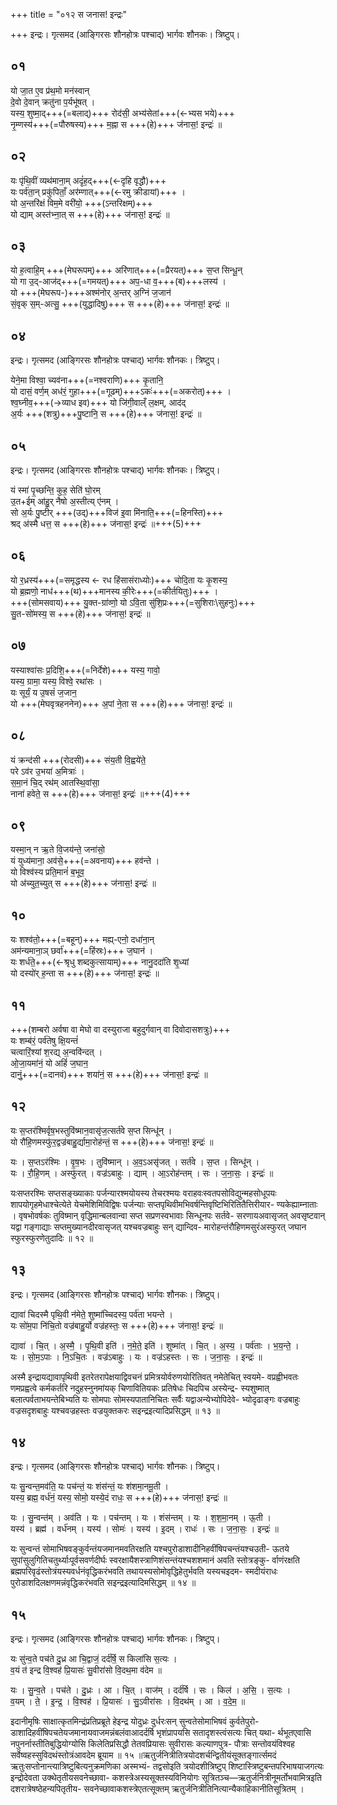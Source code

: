 +++
title = "०१२ स जनास! इन्द्रः"

+++
इन्द्रः। गृत्समद (आङ्गिरसः शौनहोत्रः पश्चाद्) भार्गवः शौनकः। त्रिष्टुप्।


## ०१
यो जा॒त ए॒व प्र॑थ॒मो मन॑स्वान्  
दे॒वो दे॒वान् क्रतु॑ना प॒र्यभू॑षत् ।  
यस्य॒ शुष्मा॒द्+++(=बलाद्)+++ रोद॑सी॒ अभ्य॑सेतां+++(←भ्यस भये)+++  
नृ॒म्णस्य॑+++(=पौरुषस्य)+++ म॒ह्ना स +++(हे)+++ ज॑नास॒! इन्द्रः॑ ॥

## ०२
यः पृ॑थि॒वीं व्यथ॑माना॒म् अदृं॑ह॒द्+++(←दृहि वृद्धौ)+++  
यः पर्व॑ता॒न् प्रकु॑पिताँ॒ अर॑म्णात्+++(←रमु क्रीडायां)+++ ।  
यो अ॒न्तरि॑क्षं विम॒मे वरी॑यो॒ +++(ऽन्तरिक्षम्)+++  
यो द्याम् अस्त॑भ्ना॒त् स +++(हे)+++ ज॑नास॒! इन्द्रः॑ ॥

## ०३
यो ह॒त्वाहि॒म् +++(मेघरूपम्)+++ अरि॑णात्+++(=प्रैरयत्)+++ स॒प्त सिन्धू॒न्  
यो गा उ॒द्-आज॑द्+++(=गमयत्)+++ अप॒-धा व॒+++(ब)+++लस्य॑ ।  
यो +++(मेघरूप-)+++अश्म॑नोर् अ॒न्तर् अ॒ग्निं ज॒जान॑  
सं॒वृक् स॒म्-अत्सु॒ +++(युद्धादिषु)+++ स +++(हे)+++ ज॑नास॒! इन्द्रः॑ ॥

## ०४
इन्द्रः। गृत्समद (आङ्गिरसः शौनहोत्रः पश्चाद्) भार्गवः शौनकः। त्रिष्टुप्।

येने॒मा विश्वा॒ च्यव॑ना+++(=नश्वराणि)+++ कृ॒तानि॒  
यो दासं॒ वर्ण॒म् अध॑रं॒ गुहा+++(=गूढम्)+++ऽकः॑+++(=अकरोत्)+++ ।  
श्व॒घ्नीव॒+++(→व्याध इव)+++ यो जि॑गी॒वाल्ँ ल॒क्षम्, आद॑द्  
अ॒र्यः +++(शत्रु)+++पु॒ष्टानि॒  स +++(हे)+++ ज॑नास॒! इन्द्रः॑ ॥

## ०५
इन्द्रः। गृत्समद (आङ्गिरसः शौनहोत्रः पश्चाद्) भार्गवः शौनकः। त्रिष्टुप्।

यं स्मा॑ पृ॒च्छन्ति॒ कुह॒ सेति॑ घो॒रम्  
उ॒त+ईम् आ॑हु॒र् नैषो अ॒स्तीत्य् ए॑नम् ।  
सो अ॒र्यः पु॒ष्टीर् +++(उद्)+++विज॑ इ॒वा मि॑नाति॒+++(=हिनस्ति)+++  
श्रद् अ॑स्मै धत्त॒  स +++(हे)+++ ज॑नास॒! इन्द्रः॑ ॥+++(5)+++

## ०६
यो र॒ध्रस्य॑+++(=समृद्धस्य ← रध हिंसासंराध्योः)+++ चोदि॒ता यः कृ॒शस्य॒  
यो ब्र॒ह्मणो॒ नाध॑+++(थ)+++मानस्य की॒रेः+++(=कीर्तयितुः)+++ ।  
+++(सोमसवाय)+++ यु॒क्त-ग्रा॑व्णो॒ यो ऽवि॒ता सु॑शि॒प्रः+++(=सुशिराः‌\सुहनुः)+++  
सु॒त-सो॑मस्य॒  स +++(हे)+++ ज॑नास॒! इन्द्रः॑ ॥

## ०७
यस्याश्वा॑सः प्र॒दिशि॒+++(=निर्देशे)+++ यस्य॒ गावो॒  
यस्य॒ ग्रामा॒ यस्य॒ विश्वे॒ रथा॑सः ।  
यः सूर्यं॒ य उ॒षसं॑ ज॒जान॒  
यो +++(मेघवृत्रहननेन)+++ अ॒पां ने॒ता  स +++(हे)+++ ज॑नास॒! इन्द्रः॑ ॥

## ०८
यं क्रन्द॑सी +++(रोदसी)+++ संय॒ती वि॒ह्वये॑ते॒  
परे ऽव॑र उ॒भया॑ अ॒मित्राः॑ ।  
स॒मा॒नं चि॒द् रथ॑म् आतस्थि॒वांसा॒  
नाना॑ हवेते॒  स +++(हे)+++ ज॑नास॒! इन्द्रः॑ ॥+++(4)+++

## ०९
यस्मा॒न् न ऋ॒ते वि॒जय॑न्ते॒ जना॑सो॒  
यं युध्य॑माना॒ अव॑से॒+++(=अवनाय)+++ हव॑न्ते ।  
यो विश्व॑स्य प्रति॒मानं॑ ब॒भूव॒  
यो अ॑च्युत॒च्युत् स +++(हे)+++ ज॑नास॒! इन्द्रः॑ ॥

## १०
यः शश्व॑तो॒+++(=बहून्)+++ मह्य्-एनो॒ दधा॑ना॒न्  
अम॑न्यमाना॒ञ् छर्वा॑+++(=हिंस्रः)+++ ज॒घान॑ ।  
यः शर्ध॑ते॒+++(←श्रृधु शब्दकुत्सायाम्)+++ नानु॒ददा॑ति शृ॒ध्यां  
यो दस्यो॑र् ह॒न्ता  स +++(हे)+++ ज॑नास॒! इन्द्रः॑ ॥

## ११
+++(शम्बरो अर्वषा वा मेघो वा दस्युराजा बहुदुर्गवान् वा दिवोदासशत्रुः)+++  
यः शम्ब॑रं॒ पर्व॑तेषु क्षि॒यन्तं॑  
चत्वारिं॒श्यां श॒रद्य् अ॒न्ववि॑न्दत् ।  
ओ॒जा॒यमा॑नं॒ यो अहिं॑ ज॒घान॒  
दानुं॒+++(=दानवं)+++ शया॑नं॒  स +++(हे)+++ ज॑नास॒! इन्द्रः॑ ॥

## १२
यः स॒प्तर॑श्मिर्वृष॒भस्तुवि॑ष्मान॒वासृ॑ज॒त्सर्त॑वे स॒प्त सिन्धू॑न् ।  
यो रौ॑हि॒णमस्फु॑र॒द्वज्र॑बाहु॒र्द्यामा॒रोह॑न्तं॒  स +++(हे)+++ ज॑नास॒! इन्द्रः॑ ॥

यः । स॒प्तऽर॑श्मिः । वृ॒ष॒भः । तुवि॑ष्मान् । अ॒व॒ऽअसृ॑जत् । सर्त॑वे । स॒प्त । सिन्धू॑न् ।  
यः । रौ॒हि॒णम् । अस्फु॑रत् । वज्र॑ऽबाहुः । द्याम् । आ॒ऽरोह॑न्तम् । सः । ज॒ना॒सः॒ । इन्द्रः॑ ॥

यःसप्तरश्मिः सप्तसङ्ख्याकाः पर्जन्यारश्मयोयस्य तेचरश्मयः वराहवःस्वतपसोविद्युन्महसोधूपयः शापयोगृहमेधाश्चेत्येते येचमेशिमिविद्विषः पर्जन्याः सप्तपृथिवीमभिवर्षन्तिवृष्टिभिरितितैत्तिरीयार- ण्यकेह्याम्नाताः । वृषभोवर्षकः तुविष्मान् वृद्धिमान्बलवान्वा सप्त सप्रणस्वभावाः सिन्धूनपः सर्तवे- सरणायअवासृजत् अवसृष्टवान् यद्वा गङ्गाद्याः सप्तमुख्यानदीरवासृजत् यश्चवज्रबाहुः सन् द्यान्दिव- मारोहन्तंरौहिणमसुरंअस्फुरत् जघान स्फुरस्फुरणेतुदादिः ॥ १२ ॥

## १३
इन्द्रः। गृत्समद (आङ्गिरसः शौनहोत्रः पश्चाद्) भार्गवः शौनकः। त्रिष्टुप्।

द्यावा॑ चिदस्मै पृथि॒वी न॑मेते॒ शुष्मा॑च्चिदस्य॒ पर्व॑ता भयन्ते ।  
यः सो॑म॒पा नि॑चि॒तो वज्र॑बाहु॒र्यो वज्र॑हस्तः॒  स +++(हे)+++ ज॑नास॒! इन्द्रः॑ ॥

द्यावा॑ । चि॒त् । अ॒स्मै॒ । पृ॒थि॒वी इति॑ । न॒मे॒ते॒ इति॑ । शुष्मा॑त् । चि॒त् । अ॒स्य॒ । पर्व॑ताः । भ॒य॒न्ते॒ ।  
यः । सो॒म॒ऽपाः । नि॒ऽचि॒तः । वज्र॑ऽबाहुः । यः । वज्र॑ऽहस्तः । सः । ज॒ना॒सः॒ । इन्द्रः॑ ॥

अस्मै इन्द्रायद्यावापृथिवी इतरेतरापेक्षयाद्विवचनं प्रमित्रयोर्वरुणयोरितिवत् नमेतेचित् स्वयमे- वप्रह्वीभवतः णमप्रह्वत्वे कर्मकर्तरि नदुहस्नुनमांयक् चिणावितियकः प्रतिषेधः चिदपिच अस्येन्द्र- स्यशुष्मात् बलात्पर्वताभयन्तेबिभ्यति यः सोमपाः सोमस्यपातानिचितः सर्वैः यद्वाअन्येभ्योपिदेवे- भ्योदृढाङ्गः वज्रबाहुः वज्रसदृशबाहुः यश्चवज्रहस्तः वज्रयुक्तकरः सइन्द्रइत्यादिप्रसिद्धम् ॥ १३ ॥

## १४
इन्द्रः। गृत्समद (आङ्गिरसः शौनहोत्रः पश्चाद्) भार्गवः शौनकः। त्रिष्टुप्।

यः सु॒न्वन्त॒मव॑ति॒ यः पच॑न्तं॒ यः शंस॑न्तं॒ यः श॑शमा॒नमू॒ती ।  
यस्य॒ ब्रह्म॒ वर्ध॑नं॒ यस्य॒ सोमो॒ यस्ये॒दं राधः॒  स +++(हे)+++ ज॑नास॒! इन्द्रः॑ ॥

यः । सु॒न्वन्त॑म् । अव॑ति । यः । पच॑न्तम् । यः । शंस॑न्तम् । यः । श॒श॒मा॒नम् । ऊ॒ती ।  
यस्य॑ । ब्रह्म॑ । वर्ध॑नम् । यस्य॑ । सोमः॑ । यस्य॑ । इ॒दम् । राधः॑ । सः । ज॒ना॒सः॒ । इन्द्रः॑ ॥

यः सुन्वन्तं सोमाभिषवङ्कुर्वन्तंयजमानमवतिरक्षति यश्चपुरोडाशादीनिहवींषिपचन्तंयश्चउती- ऊतये सुपांसुलुगितिचतुर्थ्याःपूर्वसवर्णदीर्घः स्वरक्षायैशस्त्राणिशंसन्तंयश्चशशमानं अवति स्तोत्रङ्कु- र्वाणंरक्षति ब्रह्मपरिवृढंस्तोत्रंयस्यवर्धनंवृद्धिकरंभवति तथायस्यसोमोवृद्धिहेतुर्भवति यस्यचइदम- स्मदीयंराधः पुरोडाशदिलक्षणमन्नंवृद्धिकरंभवति सइन्द्रइत्यादिमसिद्धम् ॥ १४ ॥

## १५
इन्द्रः। गृत्समद (आङ्गिरसः शौनहोत्रः पश्चाद्) भार्गवः शौनकः। त्रिष्टुप्।

यः सु॑न्व॒ते पच॑ते दु॒ध्र आ चि॒द्वाजं॒ दर्द॑र्षि॒ स किला॑सि स॒त्यः ।  
व॒यं त॑ इन्द्र वि॒श्वह॑ प्रि॒यासः॑ सु॒वीरा॑सो वि॒दथ॒मा व॑देम ॥

यः । सु॒न्व॒ते । पच॑ते । दु॒ध्रः । आ । चि॒त् । वाज॑म् । दर्द॑र्षि । सः । किल॑ । अ॒सि॒ । स॒त्यः ।  
व॒यम् । ते॒ । इ॒न्द्र॒ । वि॒श्वह॑ । प्रि॒यासः॑ । सु॒ऽवीरा॑सः । वि॒दथ॑म् । आ । व॒दे॒म॒ ॥

इदानीमृषिः साक्षात्कृतमिन्द्रंप्रतिप्रब्रूते हेइन्द्र योदुध्रः दुर्धरःसन् सुन्वतेसोमाभिषवं कुर्वतेपुरो- डाशादिहवींषिपचतेयजमानायवाजमन्नंबलंवाआदर्दर्षि भृशंप्रापयसि सतादृशस्त्वंसत्यः चित् यथा- र्थभूतएवासि नपुनर्नास्तीतिबुद्धियोग्योसि किलेतिप्रसिद्धौ तेतवप्रियासः सुवीरासः कल्याणपुत्र- पौत्राः सन्तोवयंविश्वह सर्वेष्वहस्सुविदथंस्तोत्रंआवदेम ब्रूयाम ॥ १५ ॥ऋतुर्जनित्रीतित्रयोदशर्चन्द्वितीयंसूक्तङ्गार्त्समदं ऋतुःसप्तोनान्त्यात्रिष्टुबित्यनुक्रमणिका अस्मभ्यं- तद्वसोइति त्रयोदशीत्रिष्टुप् शिष्टास्त्रिष्टुबन्तपरिभाषयाजगत्यः इन्द्रोदेवता उक्थेतृतीयसवनेच्छावा- कशस्त्रेअस्यसूक्तस्यविनियोगः सूत्रितञ्च—ऋतुर्जनित्रीनूमर्तोभवामित्रइति दशरात्रेषष्ठेहन्यपितृतीय- सवनेच्छावाकशस्त्रेएतत्सूक्तम् ऋतुर्जनित्रीतिनित्यान्यैकाहिकानीतिसूत्रितम् ।